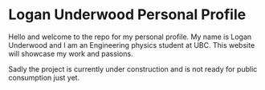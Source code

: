 # Logan Underwood Personal Profile

Hello and welcome to the repo for my personal profile. My name is Logan Underwood and I am an 
Engineering physics student at UBC. This website will showcase my work and passions. 

Sadly the project is currently under construction and is not ready for public consumption just yet.